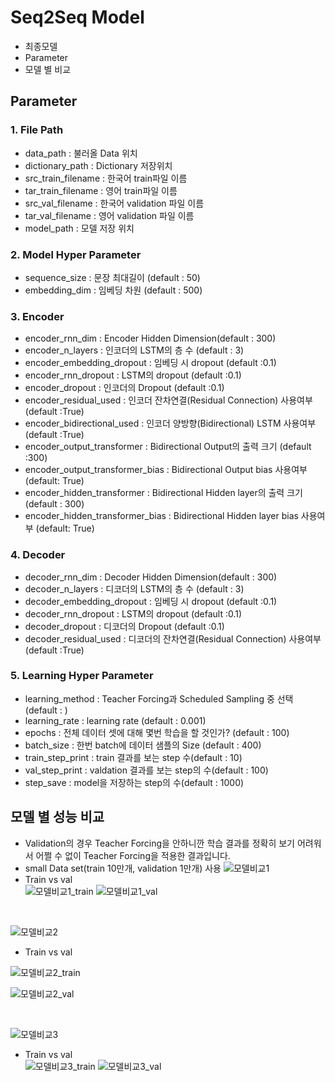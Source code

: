 # Seq2Seq Model
- 최종모델
- Parameter
- 모델 별 비교
## Parameter

### 1. File Path
- data_path : 불러올 Data 위치
- dictionary_path : Dictionary 저장위치
- src_train_filename : 한국어 train파일 이름
- tar_train_filename : 영어 train파일 이름
- src_val_filename : 한국어 validation 파일 이름
- tar_val_filename : 영어 validation 파일 이름
- model_path : 모델 저장 위치

### 2. Model Hyper Parameter
- sequence_size : 문장 최대길이 (default : 50)
- embedding_dim : 임베딩 차원 (default : 500)

### 3. Encoder
- encoder_rnn_dim : Encoder Hidden Dimension(default : 300)
- encoder_n_layers : 인코더의 LSTM의 층 수 (default : 3)
- encoder_embedding_dropout : 임베딩 시 dropout (default :0.1)
- encoder_rnn_dropout : LSTM의 dropout (default :0.1)
- encoder_dropout : 인코더의 Dropout (default :0.1)
- encoder_residual_used : 인코더 잔차연결(Residual Connection) 사용여부 (default :True)
- encoder_bidirectional_used : 인코더 양방향(Bidirectional) LSTM 사용여부(default :True)
- encoder_output_transformer : Bidirectional Output의 출력 크기 (default :300) 
- encoder_output_transformer_bias : Bidirectional Output bias 사용여부 (default: True)
- encoder_hidden_transformer : Bidirectional Hidden layer의 출력 크기 (default : 300)
- encoder_hidden_transformer_bias : Bidirectional Hidden layer bias 사용여부 (default: True)

### 4. Decoder 
- decoder_rnn_dim : Decoder Hidden Dimension(default : 300)
- decoder_n_layers : 디코더의 LSTM의 층 수 (default : 3)
- decoder_embedding_dropout : 임베딩 시 dropout (default :0.1)
- decoder_rnn_dropout : LSTM의 dropout (default :0.1)
- decoder_dropout : 디코더의 Dropout (default :0.1)
- decoder_residual_used : 디코더의 잔차연결(Residual Connection) 사용여부 (default :True)

### 5. Learning Hyper Parameter
- learning_method : Teacher Forcing과 Scheduled Sampling 중 선택 (default : )
- learning_rate : learning rate (default : 0.001)
- epochs : 전체 데이터 셋에 대해 몇번 학습을 할 것인가? (default : 100)
- batch_size : 한번 batch에 데이터 샘플의 Size (default : 400)
- train_step_print : train 결과를 보는 step 수(default : 10)
- val_step_print : valdation 결과를 보는 step의 수(default : 100)
- step_save : model을 저장하는 step의 수(default : 1000)

## 모델 별 성능 비교
- Validation의 경우 Teacher Forcing을 안하니깐 학습 결과를 정확히 보기 어려워서 어쩔 수 없이 Teacher Forcing을 적용한 결과입니다.
- small Data set(train 10만개, validation 1만개) 사용
![모델비교1](https://user-images.githubusercontent.com/47970983/77049414-6468dd80-6a0b-11ea-910b-d87268ea2cf4.png)
- Train vs val <br>
![모델비교1_train](https://user-images.githubusercontent.com/47970983/77049415-65017400-6a0b-11ea-8ca8-3795fe5df36b.png)
![모델비교1_val](https://user-images.githubusercontent.com/47970983/77049417-65017400-6a0b-11ea-9e5b-28b3b7d58f17.png)
<br>

![모델비교2](https://user-images.githubusercontent.com/47970983/77049418-659a0a80-6a0b-11ea-9668-66e27bb703d3.png)

- Train vs val <br>

![모델비교2_train](https://user-images.githubusercontent.com/47970983/77049419-659a0a80-6a0b-11ea-9e02-74c62519370d.png)

![모델비교2_val](https://user-images.githubusercontent.com/47970983/77049421-6632a100-6a0b-11ea-8d7c-093a1babaa3d.png)

<br>

![모델비교3](https://user-images.githubusercontent.com/47970983/77049422-6632a100-6a0b-11ea-9520-b4ec12902933.png)
- Train vs val <br>
![모델비교3_train](https://user-images.githubusercontent.com/47970983/77049409-6337b080-6a0b-11ea-8d38-e48cb1e8a277.png)
![모델비교3_val](https://user-images.githubusercontent.com/47970983/77049413-63d04700-6a0b-11ea-84ae-0bb4fb1310c2.png)
